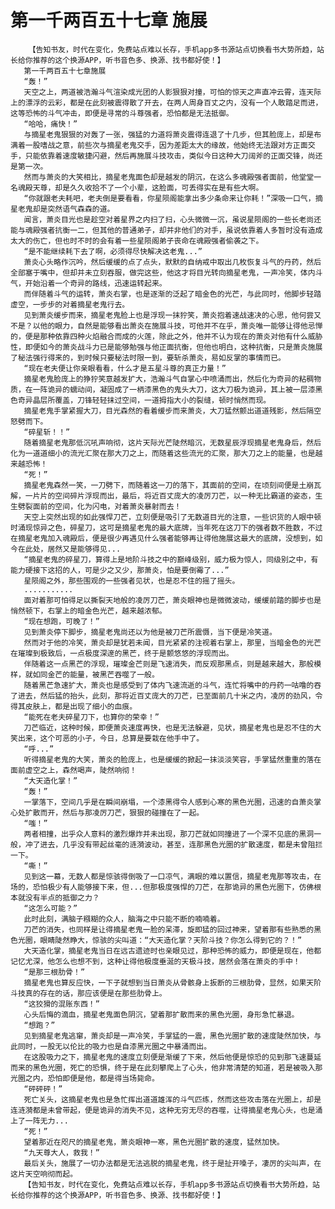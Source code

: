 # 第一千两百五十七章 施展
        【告知书友，时代在变化，免费站点难以长存，手机app多书源站点切换看书大势所趋，站长给你推荐的这个换源APP，听书音色多、换源、找书都好使！】
       第一千两百五十七章施展
       “轰！”
       天空之上，两道被浩瀚斗气渲染成光团的人影狠狠对撞，可怕的惊天之声直冲云霄，连天际上的漂浮的云彩，都是在此刻被震得散了开去，在两人周身百丈之内，没有一个人敢踏足而进，这等恐怖的斗气冲击，即便是寻常的斗尊强者，恐怕都是无法抵御。
       “哈哈，痛快！”
       与摘星老鬼狠狠的对轰了一张，强猛的力道将萧炎震得连退了十几步，但其脸庞上，却是布满着一股嗜战之意，前些次与摘星老鬼交手，因为差距太大的缘故，他始终无法跟对方正面交手，只能依靠着速度敏捷闪避，然后再施展斗技攻击，类似今日这种大刀阔斧的正面交锋，尚还是第一次。
       然而与萧炎的大笑相比，摘星老鬼面色却是越发的阴沉，在这么多魂殿强者面前，他堂堂一名魂殿天尊，却是久久收拾不了一个小辈，这脸面，可丢得实在是有些大啊。
       “你就跟老夫耗吧，老夫倒是要看看，你星陨阁能拿出多少条命来让你耗！”深吸一口气，摘星老鬼却是突然语气森森的道。
       闻言，萧炎目光也是趁空对着星界之内扫了扫，心头微微一沉，虽说星陨阁的一些长老尚还能与魂殿强者抗衡一二，但其他的普通弟子，却并非他们的对手，虽说依靠着人多暂时没有造成太大的伤亡，但也时不时的会有着一些星陨阁弟子丧命在魂殿强者偷袭之下。
       “是不能继续耗下去了啊，必须得尽快解决这老鬼...”
       萧炎心头略作沉吟，然后缓缓的点了点头，默默的自纳戒中取出几枚恢复斗气的丹药，然后全部塞于嘴中，但却并未立刻吞服，做完这些，他这才将目光转向摘星老鬼，一声冷笑，体内斗气，开始沿着一个奇异的路线，迅速运转起来。
       而伴随着斗气的运转，萧炎右掌，也是逐渐的泛起了暗金色的光芒，与此同时，他脚步轻踏虚空，一步步的对着摘星老鬼行去。
       见到萧炎缓步而来，摘星老鬼脸上也是浮现一抹狞笑，萧炎抱着速战速决的心思，他何尝又不是？以他的眼力，自然是能够看出萧炎在施展斗技，可他并不在乎，萧炎唯一能够让得他忌惮的，便是那种依靠四种火焰融合而成的火莲，除此之外，他并不认为现在的萧炎对他有什么威胁性，即便如今的萧炎战斗力已是能够勉强与他正面抗衡，但他也明白，这种抗衡，只是萧炎施展了秘法强行得来的，到时候只要秘法时限一到，要斩杀萧炎，易如反掌的事情而已。
       “现在老夫便让你亲眼看看，什么才是五星斗尊的真正力量！”
       摘星老鬼脸庞上的狰狞笑意越发扩大，浩瀚斗气自掌心中喷涌而出，然后化为奇异的粘稠物质，在一阵诡异的蠕动间，凝固成了一柄漆黑色的鬼头大刀，这大刀极为诡异，其上被一层漆黑色奇异晶层所覆盖，刀锋轻轻抹过空间，一道拇指大小的裂缝，顿时悄然而现。
       摘星老鬼手掌紧握大刀，目光森然的看着缓步而来萧炎，大刀猛然颤出道道残影，然后隔空怒劈而下。
       “碎星斩！！”
       随着摘星老鬼那低沉吼声响彻，这片天际光芒陡然暗沉，无数星辰浮现摘星老鬼身后，然后化为一道道细小的流光汇聚在那大刀之上，而随着这些流光的汇聚，那大刀之上的能量，也是越来越恐怖！
       “死！”
       摘星老鬼森然一笑，一刀劈下，而随着这一刀的落下，其面前的空间，在顷刻间便是土崩瓦解，一片片的空间碎片浮现而出，最后，将近百丈庞大的凌厉刀芒，以一种无比霸道的姿态，生生劈裂面前的空间，化为闪电，对着萧炎暴射而去！
       天空上突然出现的如此强悍刀芒，立刻便是吸引了无数道目光的注意，一些识货的人眼中顿时涌现惊异之色，碎星刀，这可是摘星老鬼的最大底牌，当年死在这刀下的强者数不胜数，不过在摘星老鬼加入魂殿后，便是很少再遇见什么强者能够再让得他施展这最大的底牌，没想到，如今在此处，居然又是能够得见...
       “摘星老鬼的碎星刀，算得上是地阶斗技之中的巅峰级别，威力极为惊人，同级别之中，有能力硬接下这招的人，可是少之又少，那萧炎，怕是要倒霉了...”
       星陨阁之外，那些围观的一些强者见状，也是忍不住的摇了摇头。
       ...........
       面对着那可怕得足以撕裂天地般的凌厉刀芒，萧炎眼神也是微微波动，缓缓前踏的脚步也是悄然顿下，右掌上的暗金色光芒，越来越浓郁。
       “现在想跑，可晚了！”
       见到萧炎停下脚步，摘星老鬼尚还以为他是被刀芒所震慑，当下便是冷笑道。
       然而对于他的冷笑，萧炎却是犹若未闻，目光紧紧的注视着右掌上，那里，当暗金色的光芒在璀璨到极致后，一点极度深邃的黑芒，终于是颤悠悠的浮现而出。
       伴随着这一点黑芒的浮现，璀璨金芒则是飞速消失，而反观那黑点，则是越来越大，那般模样，就如同金芒的能量，被黑芒吞噬了一般。
       随着黑芒急速扩大，萧炎也是感受到了体内飞速流逝的斗气，连忙将嘴中的丹药一咕噜的吞了进去，然后猛的抬头，此刻，那将近百丈庞大的刀芒，已至面前几十米之内，凌厉的劲风，令得其皮肤上，都是出现了细小的血痕。
       “能死在老夫碎星刀下，也算你的荣幸！”
       刀芒临近，这种时候，即便萧炎速度再快，也是无法躲避，见状，摘星老鬼也是忍不住的大笑出来，这个可恶的小子，今日，总算是要栽在他手中了。
       “呼...”
       听得摘星老鬼的大笑，萧炎的脸庞上，也是缓缓的掀起一抹淡淡笑容，手掌猛然重重的落在面前虚空之上，森然喝声，陡然响彻！
       “大天造化掌！”
       “轰！”
       一掌落下，空间几乎是在瞬间崩塌，一个漆黑得令人感到心寒的黑色光圈，迅速的自萧炎掌心处扩散而开，然后与那凌厉刀芒，狠狠的碰撞在了一起。
       “嗤！”
       两者相撞，出乎众人意料的激烈爆炸并未出现，那刀芒就如同撞进了一个深不见底的黑洞一般，冲了进去，几乎没有带起丝毫的涟漪波动，甚至，连那黑色光圈的扩散速度，都是未曾阻拦一下。
       “嘶！”
       见到这一幕，无数人都是惊骇得倒吸了一口凉气，满眼的难以置信，摘星老鬼那等攻击，在场的，恐怕极少有人能够接下来，但...但那极度强悍的刀芒，在那诡异的黑色光圈下，仿佛根本就没有半点的抵御之力？
       “这怎么可能？”
       此时此刻，满脑子糨糊的众人，脑海之中只能不断的喃喃着。
       刀芒的消失，也同样是让得摘星老鬼一脸的呆滞，旋即猛的回过神来，望着那有些熟悉的黑色光圈，眼睛陡然睁大，惊骇的尖叫道：“大天造化掌？天阶斗技？你怎么得到它的？！”
       大天造化掌，摘星老鬼当日在远古遗迹时也亲眼见过，那种恐怖的威力，即便是现在，他都记忆尤深，他怎么也想不到，这种让得他极度垂涎的天极斗技，居然会落在萧炎的手中！
       “是那三根肋骨！”
       摘星老鬼也算反应快，一下子就想到当日萧炎从骨骸身上扳断的三根肋骨，显然，如果天阶斗技真的存在的话，那应该便是在那些肋骨上。
       “这狡猾的混账东西！”
       心头后悔的滴血，摘星老鬼面色阴沉，望着那扩散而来的黑色光圈，身形急忙暴退。
       “想跑？”
       见到摘星老鬼逃窜，萧炎却是一声冷笑，手掌猛的一震，黑色光圈扩散的速度陡然加快，与此同时，一股无以伦比的吸力也是自漆黑光圈之中暴涌而出。
       在这股吸力之下，摘星老鬼的速度立刻便是渐缓了下来，然后他便是惊恐的见到那飞速蔓延而来的黑色光圈，死亡的恐惧，终于是在此刻攀爬上了心头，他非常清楚的知道，若是被吸入那光圈之内，恐怕即便是他，都是得当场毙命。
       “砰砰砰！”
       死亡关头，这摘星老鬼也是急忙挥出道道雄浑的斗气匹练，然而这些攻击落在光圈上，却是连涟漪都是未曾带起，便是诡异的消失不见，这种无穷无尽的吞噬，让得摘星老鬼心头，也是涌上了一阵无力...
       “死！”
       望着那近在咫尺的摘星老鬼，萧炎眼神一寒，黑色光圈扩散的速度，猛然加快。
       “九天尊大人，救我！”
       最后关头，施展了一切办法都是无法逃脱的摘星老鬼，终于是扯开嗓子，凄厉的尖叫声，在这片天空响彻而起。
       【告知书友，时代在变化，免费站点难以长存，手机app多书源站点切换看书大势所趋，站长给你推荐的这个换源APP，听书音色多、换源、找书都好使！】